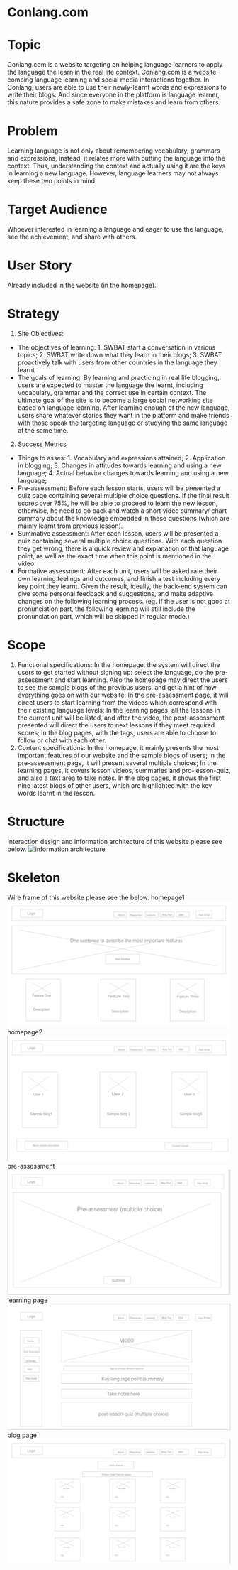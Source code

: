 # Conlang.com
# Topic
 Conlang.com is a website targeting on helping language learners to apply the language the learn in the real life context. Conlang.com is a website combing language learning and social media interactions together. In Conlang, users are able to use their newly-learnt words and expressions to write their blogs. And since everyone in the platform is language learner, this nature provides a safe zone to make mistakes and learn from others.
# Problem
 Learning language is not only about remembering vocabulary, grammars and expressions; instead, it relates more with putting the language into the context. Thus, understanding the context and actually using it are the keys in learning a new language. However, language learners may not always keep these two points in mind.
# Target Audience
 Whoever interested in learning a language and eager to use the language, see the achievement, and share with others.
# User Story
 Already included in the website (in the homepage).
# Strategy
1. Site Objectives:
 - The objectives of learning: 1. SWBAT start a conversation in various topics; 2. SWBAT write down what they learn in their blogs; 3. SWBAT proactively talk with users from other countries in the language they learnt
 - The goals of learning: By learning and practicing in real life blogging, users are expected to master the language the learnt, including vocabulary, grammar and the correct use in certain context. The ultimate goal of the site is to become a large social networking site based on language learning. After learning enough of the new language, users share whatever stories they want in the platform and make friends with those speak the targeting language or studying the same language at the same time.
2. Success Metrics
 - Things to asses: 1. Vocabulary and expressions attained; 2. Application in blogging; 3. Changes in attitudes towards learning and using a new language; 4. Actual behavior changes towards learning and using a new language;
 - Pre-assessment: Before each lesson starts, users will be presented a quiz page containing several multiple choice questions. If the final result scores over 75%, he will be able to proceed to learn the new lesson, otherwise, he need to go back and watch a short video summary/ chart summary about the knowledge embedded in these questions (which are mainly learnt from previous lesson).
 - Summative assessment: After each lesson, users will be presented a quiz containing several multiple choice questions. With each question they get wrong, there is a quick review and explanation of that language point, as well as the exact time when this point is mentioned in the video.
 - Formative assessment: After each unit, users will be asked rate their own learning feelings and outcomes, and finish a test including every key point they learnt. Given the result, ideally, the back-end system can give some personal feedback and suggestions, and make adaptive changes on the following learning process. (eg. If the user is not good at pronunciation part, the following learning will still include the pronunciation part, which will be skipped in regular mode.)
# Scope
1. Functional specifications:
  In the homepage, the system will direct the users to get started without signing up: select the language, do the pre-assessment and start learning. Also the homepage may direct the users to see the sample blogs of the previous users, and get a hint of how everything goes on with our website;
  In the pre-assessment page, it will direct users to start learning from the videos which correspond with their existing language levels;
  In the learning pages, all the lessons in the current unit will be listed, and after the video, the post-assessment presented will direct the users to next lessons if they meet required scores;
  In the blog pages, with the tags, users are able to choose to follow or chat with each other.
2. Content specifications:
  In the homepage, it mainly presents the most important features of our website and the sample blogs of users;
  In the pre-assessment page, it will present several multiple choices;
  In the learning pages, it covers lesson videos, summaries and pro-lesson-quiz, and also a text area to take notes.
  In the blog pages, it shows the first nine latest blogs of other users, which are highlighted with the key words learnt in the lesson.
# Structure
 Interaction design and information architecture of this website please see below.
 ![information architecture](/readmeimg/information.png)
# Skeleton
 Wire frame of this website please see the below.
 homepage1
 ![homepage1](/readmeimg/homepage1.png)
 homepage2
 ![homepage2](/readmeimg/homepage2.png)
 pre-assessment
 ![pre-test](/readmeimg/pre-test.png)
 learning page
 ![learningpage](/readmeimg/learningpage.png)
 blog page
 ![blogpage](/readmeimg/blogpage.png)

